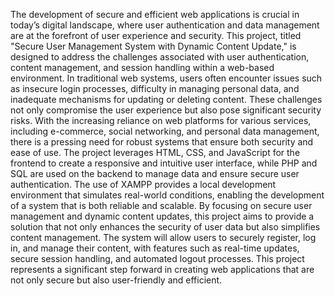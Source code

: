  The development of secure and efficient web applications is crucial in today’s
 digital landscape, where user authentication and data management are at the forefront of
 user experience and security. This project, titled "Secure User Management System with
 Dynamic Content Update," is designed to address the challenges associated with user
 authentication, content management, and session handling within a web-based
 environment.
 In traditional web systems, users often encounter issues such as insecure login processes,
 difficulty in managing personal data, and inadequate mechanisms for updating or deleting
 content. These challenges not only compromise the user experience but also pose
 significant security risks. With the increasing reliance on web platforms for various
 services, including e-commerce, social networking, and personal data management, there
 is a pressing need for robust systems that ensure both security and ease of use.
 The project leverages HTML, CSS, and JavaScript for the frontend to create a responsive
 and intuitive user interface, while PHP and SQL are used on the backend to manage data
 and ensure secure user authentication. The use of XAMPP provides a local development
 environment that simulates real-world conditions, enabling the development of a system
 that is both reliable and scalable.
 By focusing on secure user management and dynamic content updates, this project aims
 to provide a solution that not only enhances the security of user data but also simplifies
 content management. The system will allow users to securely register, log in, and manage
 their content, with features such as real-time updates, secure session handling, and
 automated logout processes. This project represents a significant step forward in creating
 web applications that are not only secure but also user-friendly and efficient.
